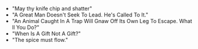 - "May thy knife chip and shatter"
- "A Great Man Doesn't Seek To Lead. He's Called To It."
- "An Animal Caught In A Trap Will Gnaw Off Its Own Leg To Escape. What ll You Do?"
- "When Is A Gift Not A Gift?"
- "The spice must flow."
